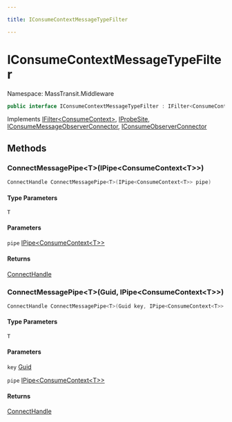 ```yaml
---

title: IConsumeContextMessageTypeFilter

---
```


# IConsumeContextMessageTypeFilter

Namespace: MassTransit.Middleware

```csharp
public interface IConsumeContextMessageTypeFilter : IFilter<ConsumeContext>, IProbeSite, IConsumeMessageObserverConnector, IConsumeObserverConnector
```

Implements [IFilter\<ConsumeContext\>](../../masstransit-abstractions/masstransit/ifilter-1), [IProbeSite](../../masstransit-abstractions/masstransit/iprobesite), [IConsumeMessageObserverConnector](../../masstransit-abstractions/masstransit/iconsumemessageobserverconnector), [IConsumeObserverConnector](../../masstransit-abstractions/masstransit/iconsumeobserverconnector)

## Methods

### **ConnectMessagePipe\<T\>(IPipe\<ConsumeContext\<T\>\>)**

```csharp
ConnectHandle ConnectMessagePipe<T>(IPipe<ConsumeContext<T>> pipe)
```

#### Type Parameters

`T`<br/>

#### Parameters

`pipe` [IPipe\<ConsumeContext\<T\>\>](../../masstransit-abstractions/masstransit/ipipe-1)<br/>

#### Returns

[ConnectHandle](../../masstransit-abstractions/masstransit/connecthandle)<br/>

### **ConnectMessagePipe\<T\>(Guid, IPipe\<ConsumeContext\<T\>\>)**

```csharp
ConnectHandle ConnectMessagePipe<T>(Guid key, IPipe<ConsumeContext<T>> pipe)
```

#### Type Parameters

`T`<br/>

#### Parameters

`key` [Guid](https://learn.microsoft.com/en-us/dotnet/api/system.guid)<br/>

`pipe` [IPipe\<ConsumeContext\<T\>\>](../../masstransit-abstractions/masstransit/ipipe-1)<br/>

#### Returns

[ConnectHandle](../../masstransit-abstractions/masstransit/connecthandle)<br/>
